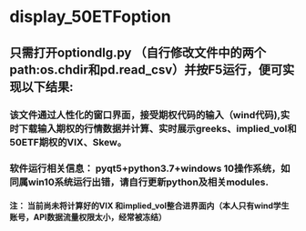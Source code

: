 # display_50ETFoption
## 只需打开optiondlg.py （自行修改文件中的两个path:os.chdir和pd.read_csv）并按F5运行，便可实现以下结果:
### 该文件通过人性化的窗口界面，接受期权代码的输入（wind代码),实时下载输入期权的行情数据并计算、实时展示greeks、implied_vol和50ETF期权的VIX、Skew。
### 软件运行相关信息：  pyqt5+python3.7+windows 10操作系统，如同属win10系统运行出错，请自行更新python及相关modules.
#### 注： 当前尚未将计算好的VIX 和implied_vol整合进界面内（本人只有wind学生账号，API数据流量权限太小，经常被冻结）


